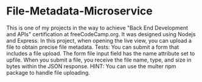 # File-Metadata-Microservice
This is one of my projects in the way to achieve "Back End Development and APIs" certification at freeCodeCamp.org. It was designed using Nodejs and Express. 
In this project, when opening the live view, you can upload a file to obtain precise file metadata.
Tests:
You can submit a form that includes a file upload.
The form file input field has the name attribute set to upfile.
When you submit a file, you receive the file name, type, and size in bytes within the JSON response.
HINT: You can use the multer npm package to handle file uploading.
